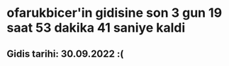 # ofarukbicer'in gidisine son 3 gun 19 saat 53 dakika 41 saniye kaldi

## Gidis tarihi: 30.09.2022 :(